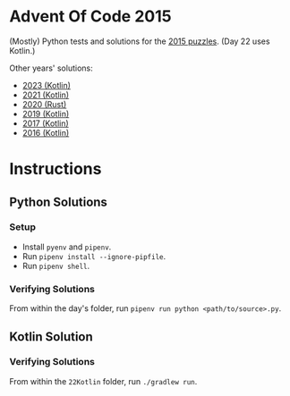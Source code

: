 # Advent Of Code 2015

(Mostly) Python tests and solutions for the [2015 puzzles](http://adventofcode.com/2015). (Day 22 uses Kotlin.)

Other years' solutions:

- [2023 (Kotlin)](https://github.com/stkent/AdventOfCode2023)
- [2021 (Kotlin)](https://github.com/stkent/AdventOfCode2021)
- [2020 (Rust)](https://github.com/stkent/AdventOfCode2020)
- [2019 (Kotlin)](https://github.com/stkent/AdventOfCode2019)
- [2017 (Kotlin)](https://github.com/stkent/AdventOfCode2017)
- [2016 (Kotlin)](https://github.com/stkent/AdventOfCode2016)

# Instructions

## Python Solutions

### Setup

- Install `pyenv` and `pipenv`.
- Run `pipenv install --ignore-pipfile`.
- Run `pipenv shell`.

### Verifying Solutions

From within the day's folder, run `pipenv run python <path/to/source>.py`.

## Kotlin Solution

### Verifying Solutions

From within the `22Kotlin` folder, run `./gradlew run`.
